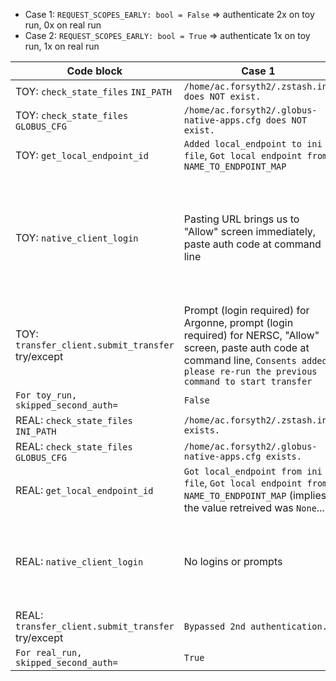 - Case 1: `REQUEST_SCOPES_EARLY: bool = False` => authenticate 2x on toy run, 0x on real run
- Case 2: `REQUEST_SCOPES_EARLY: bool = True` => authenticate 1x on toy run, 1x on real run

| Code block | Case 1 | Case 2 |
| --- | --- | --- |
| TOY: `check_state_files` `INI_PATH`  | `/home/ac.forsyth2/.zstash.ini does NOT exist.` | Same |
| TOY: `check_state_files` `GLOBUS_CFG` | `/home/ac.forsyth2/.globus-native-apps.cfg does NOT exist.` | Same |
| TOY: `get_local_endpoint_id` | `Added local_endpoint to ini file`, `Got local endpoint from NAME_TO_ENDPOINT_MAP` | Same |
| TOY: `native_client_login`| Pasting URL brings us to "Allow" screen immediately, paste auth code at command line | Prompt (login NOT required) for Argonne, prompt (login NOT required) for NERSC, "Allow" screen, paste auth code at command line |
| TOY: `transfer_client.submit_transfer` try/except | Prompt (login required) for Argonne, prompt (login required) for NERSC, "Allow" screen, paste auth code at command line, `Consents added, please re-run the previous command to start transfer` | `Bypassed 2nd authentication.` |
| `For toy_run, skipped_second_auth=` | `False` | `True` |
| REAL: `check_state_files` `INI_PATH`  | `/home/ac.forsyth2/.zstash.ini exists.` | Same |
| REAL: `check_state_files` `GLOBUS_CFG` | `/home/ac.forsyth2/.globus-native-apps.cfg exists.` | Same |
| REAL: `get_local_endpoint_id` | `Got local_endpoint from ini file`, `Got local endpoint from NAME_TO_ENDPOINT_MAP` (implies the value retreived was `None`...) | Same |
| REAL: `native_client_login`| No logins or prompts | Pasting URL brings us to "Allow" screen immediately, paste auth code at command line |
| REAL: `transfer_client.submit_transfer` try/except | `Bypassed 2nd authentication.` | Same |
| `For real_run, skipped_second_auth=` | `True` | Same |
